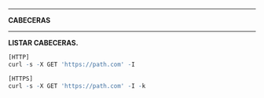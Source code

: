 
---
**CABECERAS**

---
**LISTAR CABECERAS.**
```r
[HTTP]
curl -s -X GET 'https://path.com' -I

[HTTPS]
curl -s -X GET 'https://path.com' -I -k
```